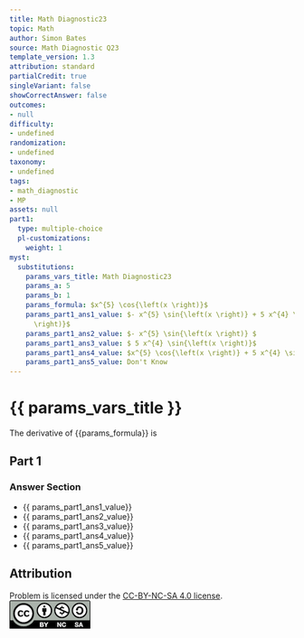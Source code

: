 ```yaml
---
title: Math Diagnostic23
topic: Math
author: Simon Bates
source: Math Diagnostic Q23
template_version: 1.3
attribution: standard
partialCredit: true
singleVariant: false
showCorrectAnswer: false
outcomes:
- null
difficulty:
- undefined
randomization:
- undefined
taxonomy:
- undefined
tags:
- math_diagnostic
- MP
assets: null
part1:
  type: multiple-choice
  pl-customizations:
    weight: 1
myst:
  substitutions:
    params_vars_title: Math Diagnostic23
    params_a: 5
    params_b: 1
    params_formula: $x^{5} \cos{\left(x \right)}$
    params_part1_ans1_value: $- x^{5} \sin{\left(x \right)} + 5 x^{4} \cos{\left(x
      \right)}$
    params_part1_ans2_value: $- x^{5} \sin{\left(x \right)} $
    params_part1_ans3_value: $ 5 x^{4} \sin{\left(x \right)}$
    params_part1_ans4_value: $x^{5} \cos{\left(x \right)} + 5 x^{4} \sin{\left(x \right)}$
    params_part1_ans5_value: Don't Know
---
```

# {{ params_vars_title }}
The derivative of {{params_formula}} is

## Part 1

### Answer Section

- {{ params_part1_ans1_value}}
- {{ params_part1_ans2_value}}
- {{ params_part1_ans3_value}}
- {{ params_part1_ans4_value}}
- {{ params_part1_ans5_value}}

## Attribution

Problem is licensed under the [CC-BY-NC-SA 4.0 license](https://creativecommons.org/licenses/by-nc-sa/4.0/).<br> ![The Creative Commons 4.0 license requiring attribution-BY, non-commercial-NC, and share-alike-SA license.](https://raw.githubusercontent.com/firasm/bits/master/by-nc-sa.png)